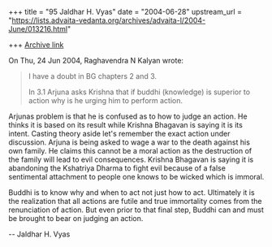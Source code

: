 +++
title = "95 Jaldhar H. Vyas"
date = "2004-06-28"
upstream_url = "https://lists.advaita-vedanta.org/archives/advaita-l/2004-June/013216.html"

+++
[Archive link](https://lists.advaita-vedanta.org/archives/advaita-l/2004-June/013216.html)

On Thu, 24 Jun 2004, Raghavendra N Kalyan wrote:

>
> I have a doubt in BG chapters 2 and 3.
>
> In 3.1 Arjuna asks Krishna that if buddhi (knowledge) is superior to
> action why is he urging him to perform action.

Arjunas problem is that he is confused as to how to judge an action.  He
thinks it is based on its result while Krishna Bhagavan is saying it is
its intent.  Casting theory aside let's remember the exact action under
discussion.  Arjuna is being asked to wage a war to the death against his
own family.  He claims this cannot be a moral action as the destruction of
the family  will lead to evil consequences.  Krishna Bhagavan is saying it
is abandoning the Kshatriya Dharma to fight evil because of a false
sentimental attachment to people one knows to be wicked which is immoral.

Buddhi is to know why and when to act not just how to act.  Ultimately it
is the realization that all actions are futile and true immortality comes
from the renunciation of action.  But even prior to that final step,
Buddhi can and must be brought to bear on judging an action.


-- 
Jaldhar H. Vyas <jaldhar at braincells.com>

